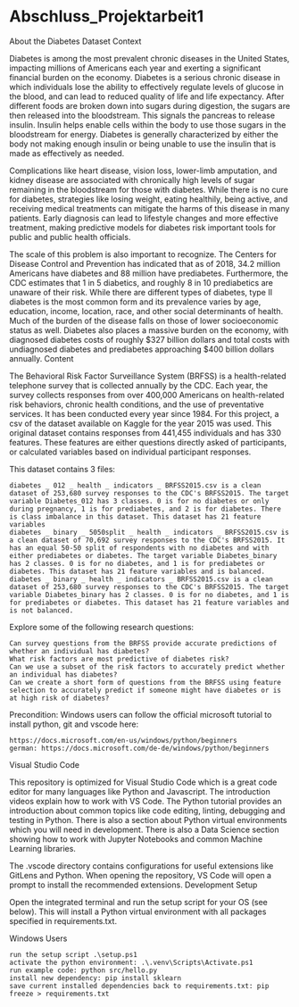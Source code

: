 # Abschluss_Projektarbeit1

About the Diabetes Dataset
Context

Diabetes is among the most prevalent chronic diseases in the United States, impacting millions of Americans each year and exerting a significant financial burden on the economy. Diabetes is a serious chronic disease in which individuals lose the ability to effectively regulate levels of glucose in the blood, and can lead to reduced quality of life and life expectancy. After different foods are broken down into sugars during digestion, the sugars are then released into the bloodstream. This signals the pancreas to release insulin. Insulin helps enable cells within the body to use those sugars in the bloodstream for energy. Diabetes is generally characterized by either the body not making enough insulin or being unable to use the insulin that is made as effectively as needed.

Complications like heart disease, vision loss, lower-limb amputation, and kidney disease are associated with chronically high levels of sugar remaining in the bloodstream for those with diabetes. While there is no cure for diabetes, strategies like losing weight, eating healthily, being active, and receiving medical treatments can mitigate the harms of this disease in many patients. Early diagnosis can lead to lifestyle changes and more effective treatment, making predictive models for diabetes risk important tools for public and public health officials.

The scale of this problem is also important to recognize. The Centers for Disease Control and Prevention has indicated that as of 2018, 34.2 million Americans have diabetes and 88 million have prediabetes. Furthermore, the CDC estimates that 1 in 5 diabetics, and roughly 8 in 10 prediabetics are unaware of their risk. While there are different types of diabetes, type II diabetes is the most common form and its prevalence varies by age, education, income, location, race, and other social determinants of health. Much of the burden of the disease falls on those of lower socioeconomic status as well. Diabetes also places a massive burden on the economy, with diagnosed diabetes costs of roughly $327 billion dollars and total costs with undiagnosed diabetes and prediabetes approaching $400 billion dollars annually.
Content

The Behavioral Risk Factor Surveillance System (BRFSS) is a health-related telephone survey that is collected annually by the CDC. Each year, the survey collects responses from over 400,000 Americans on health-related risk behaviors, chronic health conditions, and the use of preventative services. It has been conducted every year since 1984. For this project, a csv of the dataset available on Kaggle for the year 2015 was used. This original dataset contains responses from 441,455 individuals and has 330 features. These features are either questions directly asked of participants, or calculated variables based on individual participant responses.

This dataset contains 3 files:

    diabetes _ 012 _ health _ indicators _ BRFSS2015.csv is a clean dataset of 253,680 survey responses to the CDC's BRFSS2015. The target variable Diabetes_012 has 3 classes. 0 is for no diabetes or only during pregnancy, 1 is for prediabetes, and 2 is for diabetes. There is class imbalance in this dataset. This dataset has 21 feature variables
    diabetes _ binary _ 5050split _ health _ indicators _ BRFSS2015.csv is a clean dataset of 70,692 survey responses to the CDC's BRFSS2015. It has an equal 50-50 split of respondents with no diabetes and with either prediabetes or diabetes. The target variable Diabetes_binary has 2 classes. 0 is for no diabetes, and 1 is for prediabetes or diabetes. This dataset has 21 feature variables and is balanced.
    diabetes _ binary _ health _ indicators _ BRFSS2015.csv is a clean dataset of 253,680 survey responses to the CDC's BRFSS2015. The target variable Diabetes_binary has 2 classes. 0 is for no diabetes, and 1 is for prediabetes or diabetes. This dataset has 21 feature variables and is not balanced.

Explore some of the following research questions:

    Can survey questions from the BRFSS provide accurate predictions of whether an individual has diabetes?
    What risk factors are most predictive of diabetes risk?
    Can we use a subset of the risk factors to accurately predict whether an individual has diabetes?
    Can we create a short form of questions from the BRFSS using feature selection to accurately predict if someone might have diabetes or is at high risk of diabetes?









































Precondition: Windows users can follow the official microsoft tutorial to install python, git and vscode here:

    ​​https://docs.microsoft.com/en-us/windows/python/beginners
    german: https://docs.microsoft.com/de-de/windows/python/beginners

Visual Studio Code

This repository is optimized for Visual Studio Code which is a great code editor for many languages like Python and Javascript. The introduction videos explain how to work with VS Code. The Python tutorial provides an introduction about common topics like code editing, linting, debugging and testing in Python. There is also a section about Python virtual environments which you will need in development. There is also a Data Science section showing how to work with Jupyter Notebooks and common Machine Learning libraries.

The .vscode directory contains configurations for useful extensions like GitLens and Python. When opening the repository, VS Code will open a prompt to install the recommended extensions.
Development Setup

Open the integrated terminal and run the setup script for your OS (see below). This will install a Python virtual environment with all packages specified in requirements.txt.

Windows Users

    run the setup script .\setup.ps1
    activate the python environment: .\.venv\Scripts\Activate.ps1
    run example code: python src/hello.py
    install new dependency: pip install sklearn
    save current installed dependencies back to requirements.txt: pip freeze > requirements.txt
